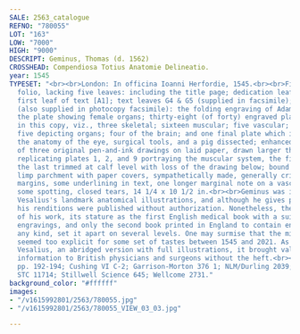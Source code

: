 ```yaml
---
SALE: 2563_catalogue
REFNO: "780055"
LOT: "163"
LOW: "7000"
HIGH: "9000"
DESCRIPT: Geminus, Thomas (d. 1562)
CROSSHEAD: Compendiosa Totius Anatomie Delineatio.
year: 1545
TYPESET: "<br><br>London: In officina Ioanni Herfordie, 1545.<br><br>First edition,
  folio, lacking five leaves: including the title page; dedication leaf [fleuron1];
  first leaf of text [A1]; text leaves G4 & G5 (supplied in facsimile); and two plates
  (also supplied in photocopy facsimile): the folding engraving of Adam & Eve; and
  the plate showing female organs; thirty-eight (of forty) engraved plates are present
  in this copy, viz., three skeletal; sixteen muscular; five vascular; four neurological;
  five depicting organs; four of the brain; and one final plate which illustrates
  the anatomy of the eye, surgical tools, and a pig dissected; enhanced with the addition
  of three original pen-and-ink drawings on laid paper, drawn larger than the engravings,
  replicating plates 1, 2, and 9 portraying the muscular system, the first two folding,
  the last trimmed at calf level with loss of the drawing below; bound in modern half
  limp parchment with paper covers, sympathetically made, generally crisp with large
  margins, some underlining in text, one longer marginal note on a vascular plate;
  some spotting, closed tears, 14 1/4 x 10 1/2 in.<br><br>Geminus was inspired by
  Vesalius's landmark anatomical illustrations, and although he gives prominent credit,
  his renditions were published without authorization. Nonetheless, the absolute mastery
  of his work, its stature as the first English medical book with a suite of full-paged
  engravings, and only the second book printed in England to contain engravings of
  any kind, set it apart on several levels. One may surmise that the missing plates
  seemed too explicit for some set of tastes between 1545 and 2021. As a summary of
  Vesalius, an abridged version with full illustrations, it brought valuable and practical
  information to British physicians and surgeons without the heft.<br><br>Choulant-Frank
  pp. 192-194; Cushing VI C-2; Garrison-Morton 376 1; NLM/Durling 2039; Norman 886;
  STC 11714; Stillwell Science 645; Wellcome 2731."
background_color: "#ffffff"
images:
- "/v1615992801/2563/780055.jpg"
- "/v1615992801/2563/780055_VIEW_03_03.jpg"

---
```

